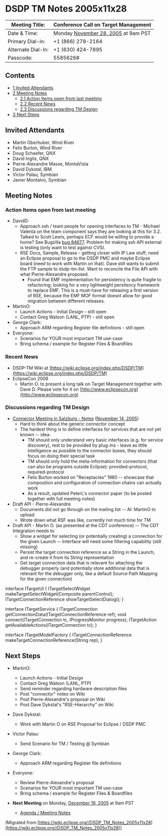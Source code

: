 

DSDP TM Notes 2005x11x28
========================

| Meeting Title: | **Conference Call on Target Management** |
| --- | --- |
| Date & Time: | Monday [November 28, 2005](/index.php?title=November_28,_2005&action=edit&redlink=1 "November 28, 2005 (page does not exist)") at 9am PST |
| Primary Dial-in: | +1 (866) 278-2164 |
| Alternate Dial-In: | +1 (630) 424-7895 |
| Passcode: | 5585626# |

Contents
--------

*   [1 Invited Attendants](#Invited-Attendants)
*   [2 Meeting Notes](#Meeting-Notes)
    *   [2.1 Action Items open from last meeting](#Action-Items-open-from-last-meeting)
    *   [2.2 Recent News](#Recent-News)
    *   [2.3 Discussions regarding TM Design](#Discussions-regarding-TM-Design)
*   [3 Next Steps](#Next-Steps)

Invited Attendants
------------------

*   Martin Oberhuber, Wind River
*   Felix Burton, Wind River
*   Doug Schaefer, QNX
*   David Inglis, QNX
*   Pierre-Alexandre Masse, MontaVista
*   David Dykstal, IBM
*   Victor Palau, Symbian
*   Javier Montalvo, Symbian

Meeting Notes
-------------

### Action Items open from last meeting

*   DavidD:
    *   Approach ssh / team people for opening interfaces to TM - Michael Valenta on the team component says they are looking at this for 3.2. Talked to Scott Lewis, perhaps ECF would be willing to provide a home? See Bugzilla [bug 84677](https://bugs.eclipse.org/bugs/show_bug.cgi?id=84677). Problem for making ssh API external is testing (only want to test against CVS).
    *   RSE Docs, Sample, Release - getting closer with IP Law stuff; need an Eclipse proposal to go to the DSDP PMC and maybe Eclipse board (need to work with Martin on that). Dave still wants to submit the FTP sample to dsdp-tm-list. Want to reconcile the File API with what Pierre-Alexandre proposed.
        *   Found that EMF implementation for persistency is quite fragile to refactoring; looking for a very lightweight persitency framework to replace EMF. This is a must-have for releasing a first version of RSE, because the EMF MOF format doesnt allow for good migration between different releases.
*   MartinO:
    *   Launch Actions - Initial Design - still open
    *   Contact Greg Watson (LANL, PTP) - still open
*   George Clark:
    *   Approach ARM regarding Register file definitions - still open
*   Everyone:
    *   Scenarios for YOUR most important TM use-case
    *   Bring schema / example for Register Files & Boardfiles

### Recent News

*   DSDP-TM Wiki at [https://wiki.eclipse.org/index.php/DSDP/TM](https://wiki.eclipse.org/index.php/DSDP/TM)
*   EclipseCon 2006
    *   Martin O. to present a long talk on Target Management together with Dave D. Please vote for it on [http://www.eclipsecon.org](http://www.eclipsecon.org)

### Discussions regarding TM Design

*   [Connector Meeting in Salzburg - Notes](/DSDP-TM_Connector_Meeting_Salzburg_2005x11x14 "DSDP-TM Connector Meeting Salzburg 2005x11x14") ([November 14, 2005](/index.php?title=November_14,_2005&action=edit&redlink=1 "November 14, 2005 (page does not exist)"))
    *   Hard to think about the generic connector concept
    *   The hardest thing is to define interfaces for services that are not yet known -- idea:
        *   TM should only understand very basic interfaces (e.g. for service discovery), rest to be provided by plug-ins - leave as little intelligence as possible to the connector boxes, they should focus on doing their special task
        *   TM should only hold the meta-information for connectors (that can also be programs outside Eclipse): provided-protocol, required-protocol
        *   Felix Burton worked on "Receptacles" 1980 -- showcase that composition and configuration of connection chains can actually work
        *   As a result, updated PeterL's connector paper (to be posted together with full meeting notes)
*   Draft API - Pierre-Alexandre
    *   Documents did not go through on the mailing list -- AI: MartinO to upload
    *   Wrote down what RSF was like, currently not much time for TM
*   Draft API - Martin O. (as presented at the CDT conference) -- The CDT Integration needs to
    *   Show a widget for selecting (or potentially creating) a connection for the given Launch -- Interface will need some filtering capability (still missing)
    *   Persist the target connection reference as a String in the Launch, and re-create it from its String representation
    *   Get target connection data that is relevant for attaching the debugger properly (and potentially store additional data that is relevant for the debugger only, like a default Source Path Mapping for the given connection)

interface ITargetUI {
  ITargetSelectWidget makeTargetSelectWidget(Composite parentControl);
  ITargetConnectionReference showTargetSelectDialog();
}

interface ITargetService {
  ITargetConnection getConnectionData(ITargetConnectionReference ref);
  void connect(ITargetConnection tc, IProgressMonitor progress);
  ITargetAction getAvailableActions(ITargetConnection tc);
}

interface ITargetModelFactory {
  ITargetConnectionReference makeTargetConnectionReference(String rep);
}

Next Steps
----------

*   MartinO:
    *   Launch Actions - Initial Design
    *   Contact Greg Watson (LANL, PTP)
    *   Send reminder regarding hardware description files
    *   Post "connector" notes on Wiki
    *   Post Pierre-Alexandre's proposal on Wiki
    *   Post Dave Dykstal's "RSE-Hierarchy" on Wiki
*   Dave Dykstal:
    *   Work with Martin O on RSE Proposal for Eclipse / DSDP PMC
*   Victor Palau:
    *   Send Scenario for TM / Testing @ Symbian
*   George Clark:
    *   Approach ARM regarding Register file definitions
*   Everyone:
    *   Review Pierre-Alexandre's proposal
    *   Scenarios for YOUR most important TM use-case
    *   Bring schema / example for Register Files & Boardfiles

*   **Next Meeting** on Monday, [December 19, 2005](/index.php?title=December_19,_2005&action=edit&redlink=1 "December 19, 2005 (page does not exist)") at 9am PST
    *   [Agenda / Meeting Notes](/DSDP_TM_Notes_2005x12x19 "DSDP TM Notes 2005x12x19")


(Migrated from [https://wiki.eclipse.org//DSDP_TM_Notes_2005x11x28](https://wiki.eclipse.org//DSDP_TM_Notes_2005x11x28))